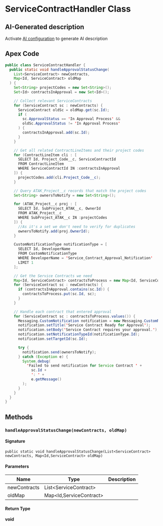 # ServiceContractHandler Class

## AI-Generated description

Activate [AI configuration](https://sfdx-hardis.cloudity.com/salesforce-ai-setup/) to generate AI description

## Apex Code

```java
public class ServiceContractHandler {
  public static void handleApprovalStatusChange(
    List<ServiceContract> newContracts,
    Map<Id, ServiceContract> oldMap
  ) {
    Set<String> projectCodes = new Set<String>();
    Set<Id> contractsInApproval = new Set<Id>();

    // Collect relevant ServiceContracts
    for (ServiceContract sc : newContracts) {
      ServiceContract oldSc = oldMap.get(sc.Id);
      if (
        sc.ApprovalStatus == 'In Approval Process' &&
        oldSc.ApprovalStatus != 'In Approval Process'
      ) {
        contractsInApproval.add(sc.Id);
      }
    }

    // Get all related ContractLineItems and their project codes
    for (ContractLineItem cli : [
      SELECT Id, Project_Code__c, ServiceContractId
      FROM ContractLineItem
      WHERE ServiceContractId IN :contractsInApproval
    ]) {
      projectCodes.add(cli.Project_Code__c);
    }

    // Query ATAK_Project__c records that match the project codes
    Set<String> ownersToNotify = new Set<String>();

    for (ATAK_Project__c proj : [
      SELECT Id, SubProject_ATAK__c, OwnerId
      FROM ATAK_Project__c
      WHERE SubProject_ATAK__c IN :projectCodes
    ]) {
      //As it's a set we don't need to verify for duplicates
      ownersToNotify.add(proj.OwnerId);
    }

    CustomNotificationType notificationType = [
      SELECT Id, DeveloperName
      FROM CustomNotificationType
      WHERE DeveloperName = 'Service_Contract_Approval_Notification'
      LIMIT 1
    ];

    // Get the Service Contracts we need
    Map<Id, ServiceContract> contractsToProcess = new Map<Id, ServiceContract>();
    for (ServiceContract sc : newContracts) {
      if (contractsInApproval.contains(sc.Id)) {
        contractsToProcess.put(sc.Id, sc);
      }
    }

    // Handle each contract that entered approval
    for (ServiceContract sc : contractsToProcess.values()) {
      Messaging.CustomNotification notification = new Messaging.CustomNotification();
      notification.setTitle('Service Contract Ready for Approval');
      notification.setBody('Service Contract requires your approval.');
      notification.setNotificationTypeId(notificationType.Id);
      notification.setTargetId(sc.Id);

      try {
        notification.send(ownersToNotify);
      } catch (Exception e) {
        System.debug(
          'Failed to send notification for Service Contract ' +
            sc.Id +
            ': ' +
            e.getMessage()
        );
      }
    }
  }
}
```

## Methods
### `handleApprovalStatusChange(newContracts, oldMap)`

#### Signature
```apex
public static void handleApprovalStatusChange(List<ServiceContract> newContracts, Map<Id,ServiceContract> oldMap)
```

#### Parameters
| Name | Type | Description |
|------|------|-------------|
| newContracts | List&lt;ServiceContract&gt; |  |
| oldMap | Map&lt;Id,ServiceContract&gt; |  |

#### Return Type
**void**
